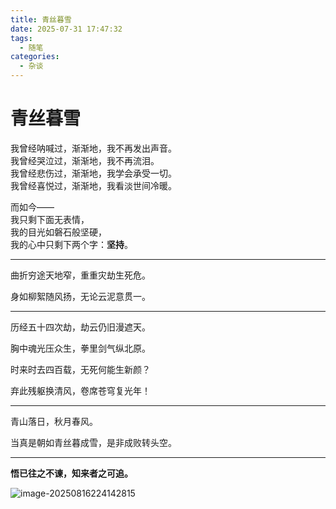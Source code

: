 ```yaml
---
title: 青丝暮雪
date: 2025-07-31 17:47:32
tags:
  - 随笔
categories:
  - 杂谈
---
```


#  青丝暮雪

我曾经呐喊过，渐渐地，我不再发出声音。  
我曾经哭泣过，渐渐地，我不再流泪。  
我曾经悲伤过，渐渐地，我学会承受一切。  
我曾经喜悦过，渐渐地，我看淡世间冷暖。  

而如今——  
我只剩下面无表情，  
我的目光如磐石般坚硬，  
我的心中只剩下两个字：**坚持**。

---

曲折穷途天地窄，重重灾劫生死危。  
 
身如柳絮随风扬，无论云泥意贯一。  

---

历经五十四次劫，劫云仍旧漫遮天。

胸中魂光压众生，拳里剑气纵北原。

时来时去四百载，无死何能生新颜？

弃此残躯换清风，卷席苍穹复光年！

---

青山落日，秋月春风。

当真是朝如青丝暮成雪，是非成败转头空。

---
**悟已往之不谏，知来者之可追。**



![image-20250816224142815](https://img.darkmoonrise.top/myblog/%E9%AD%94%E5%B0%8A%E5%B9%BD%E9%AD%82(1).jpg)